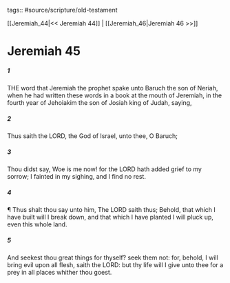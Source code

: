 tags:: #source/scripture/old-testament

[[Jeremiah_44|<< Jeremiah 44]] | [[Jeremiah_46|Jeremiah 46 >>]]

# Jeremiah 45

##### 1

THE word that Jeremiah the prophet spake unto Baruch the son of Neriah, when he had written these words in a book at the mouth of Jeremiah, in the fourth year of Jehoiakim the son of Josiah king of Judah, saying,

##### 2

Thus saith the LORD, the God of Israel, unto thee, O Baruch;

##### 3

Thou didst say, Woe is me now! for the LORD hath added grief to my sorrow; I fainted in my sighing, and I find no rest.

##### 4

¶ Thus shalt thou say unto him, The LORD saith thus; Behold, that which I have built will I break down, and that which I have planted I will pluck up, even this whole land.

##### 5

And seekest thou great things for thyself? seek them not: for, behold, I will bring evil upon all flesh, saith the LORD: but thy life will I give unto thee for a prey in all places whither thou goest.
